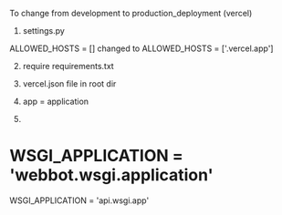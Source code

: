 To change from development to production_deployment (vercel)


1. settings.py 

ALLOWED_HOSTS = [] changed to ALLOWED_HOSTS = ['.vercel.app']

2. require requirements.txt

3. vercel.json file in root dir

4. app = application

5. 
# WSGI_APPLICATION = 'webbot.wsgi.application'
WSGI_APPLICATION = 'api.wsgi.app'




